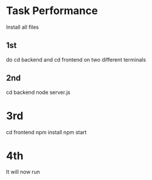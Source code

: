 # Task Performance
Install all files

## 1st
do cd backend and cd frontend on two different terminals

## 2nd
cd backend 
node server.js

# 3rd
cd frontend
npm install
npm start

# 4th
It will now run